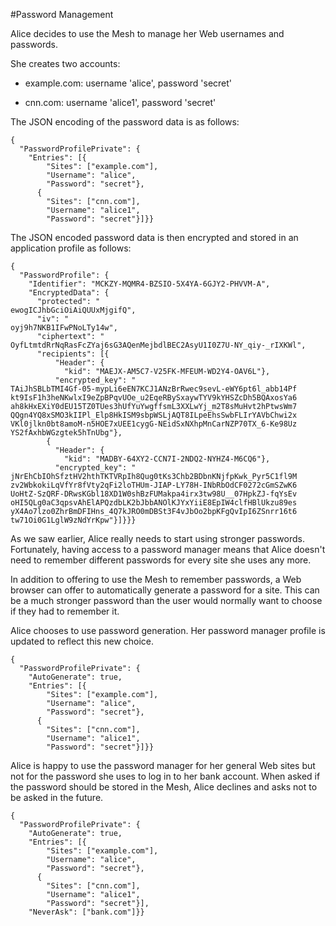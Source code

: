 
#Password Management

Alice decides to use the Mesh to manage her Web usernames and passwords.

She creates two accounts:

* example.com: username 'alice', password 'secret'

* cnn.com: username 'alice1', password 'secret'


The JSON encoding of the password data is as follows:

~~~~
{
  "PasswordProfilePrivate": {
    "Entries": [{
        "Sites": ["example.com"],
        "Username": "alice",
        "Password": "secret"},
      {
        "Sites": ["cnn.com"],
        "Username": "alice1",
        "Password": "secret"}]}}
~~~~

The JSON encoded password data is then encrypted and stored in an
application profile as follows:

~~~~
{
  "PasswordProfile": {
    "Identifier": "MCKZY-MQMR4-BZSIO-5X4YA-6GJY2-PHVVM-A",
    "EncryptedData": {
      "protected": "
ewogICJhbGciOiAiQUUxMjgifQ",
      "iv": "
oyj9h7NKB1IFwPNoLTy14w",
      "ciphertext": "
OyfLtmtdRrNqRasFcZYaj6sG3AQenMejbdlBEC2AsyU1I0Z7U-NY_qiy-_rIXKWl",
      "recipients": [{
          "Header": {
            "kid": "MAEJX-AM5C7-V25FK-MFEUM-WD2Y4-OAV6L"},
          "encrypted_key": "
TAiJhSBLbTMI4Gf-05-mypLi6eEN7KCJ1ANzBrRwec9sevL-eWY6pt6l_abb14Pf
kt9IsF1h3heNKwlxI9eZpBPqvUOe_u2EqeRBySxaywTYV9kYHSZcDh5BQAxosYa6
ah8kHxEXiY0dEU15TZ0TUes3hUfYuYwgffsmL3XXLwYj_m2T8sMuHvt2hPtwsWm7
QQgn4YQ8xSMO3kIIPl_Elp8HkISM9sbpWSLjAQT8ILpeEhsSwbFLIrYAVbChwi2x
VKl0jlkn0bt8amoM-n5HOE7xUEE1cygG-NEidSxNXhpMnCarNZP70TX_6-Ke98Uz
YS2fAxhbWGzgtek5hTnUbg"},
        {
          "Header": {
            "kid": "MADBY-64XY2-CCN7I-2NDQ2-NYHZ4-M6CQ6"},
          "encrypted_key": "
jNrEhCbIOhSfztHV2hthTKTVRpIh8Qug0tKs3Chb2BDbnKNjfpKwk_Pyr5C1fl9M
zv2WbkokiLqVfYr8fVty2qFi2loTHUm-JIAP-LY78H-INbRbOdCF0272cGmSZwK6
UoHtZ-SzQRF-DRwsKGbl18XD1W0shBzFUMakpa4irx3tw98U__07HpkZJ-fqYsEv
oHI5QLg0aC3qpsvAhElAPQzdbLK2bJbbANOlKJYxYiiE8EpIW4clfHBlUkzu89es
yX4Ao7lzo0ZhrBmDFIHns_4Q7kJRO0mDBSt3F4vJbOo2bpKFgQvIpI6ZSnrr16t6
tw71Oi0G1LglW9zNdYrKpw"}]}}}
~~~~

As we saw earlier, Alice really needs to start using stronger passwords. 
Fortunately, having access to a password manager means that Alice doesn't
need to remember different passwords for every site she uses any more.

In addition to offering to use the Mesh to remember passwords, a Web
browser can offer to automatically generate a password for a site.
This can be a much stronger password than the user would normally want
to choose if they had to remember it.

Alice chooses to use password generation. Her password manager profile is
updated to reflect this new choice.

~~~~
{
  "PasswordProfilePrivate": {
    "AutoGenerate": true,
    "Entries": [{
        "Sites": ["example.com"],
        "Username": "alice",
        "Password": "secret"},
      {
        "Sites": ["cnn.com"],
        "Username": "alice1",
        "Password": "secret"}]}}
~~~~

Alice is happy to use the password manager for her general Web sites but
not for the password she uses to log in to her bank account. When asked
if the password should be stored in the Mesh, Alice declines and asks 
not to be asked in the future.

~~~~
{
  "PasswordProfilePrivate": {
    "AutoGenerate": true,
    "Entries": [{
        "Sites": ["example.com"],
        "Username": "alice",
        "Password": "secret"},
      {
        "Sites": ["cnn.com"],
        "Username": "alice1",
        "Password": "secret"}],
    "NeverAsk": ["bank.com"]}}
~~~~

